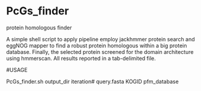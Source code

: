 # PcGs_finder
protein homologous finder


A simple shell script to apply pipeline employ jackhmmer protein search and eggNOG mapper to find a robust protein homologous within a big protein database. Finally, the selected protein screened for the domain architecture using hmmerscan. All results reported in a tab-delimited file.


#USAGE

PcGs_finder.sh output_dir iteration# query.fasta KOGID pfm_database

